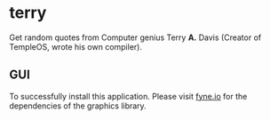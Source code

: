 # terry
Get random quotes from Computer genius Terry **A.** Davis (Creator of TempleOS, wrote his own compiler).

## GUI

To successfully install this application.
Please visit [fyne.io](https://docs.fyne.io/started/#prerequisites) for the dependencies of the graphics library.